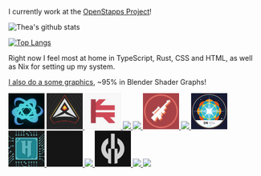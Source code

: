 I currently work at the [OpenStapps Project](https://gitlab.com/openstapps)!

![Thea's github stats](https://github-readme-stats.vercel.app/api?username=Theaninova&count_private=true)

[![Top Langs](https://github-readme-stats.vercel.app/api/top-langs/?username=Theaninova&layout=compact&langs_count=30&hide=CMake,Makefile,HTML)](https://github.com/anuraghazra/github-readme-stats)

Right now I feel most at home in TypeScript, Rust, CSS and HTML, as well as Nix for setting up my system.

[I also do a some graphics](https://www.behance.net/kiarotu), ~95% in Blender Shader Graphs!

<p align="left">
  <a>
    <img src="belle.gif" width="72"/>
  </a>
  <a href=https://www.behance.net/gallery/123149047/AKA-ART-Logo-Animation>
    <img src="v2.webp" width="72"/>
  </a>
  <a href=https://www.behance.net/gallery/112950107/Kiarotu-Animation-V2>
    <img src="kiarotu.gif" width="72"/>
  </a>
  <a href=https://www.behance.net/gallery/122588435/Aimingpro-V2>
    <img src="v11.gif" width="72"/>
  </a>
  <a href=https://www.behance.net/gallery/105698161/5Mans-Star-Wars-Squadrons-Esport>
    <img src="https://mir-s3-cdn-cf.behance.net/project_modules/disp/a391c1105698161.5f7ec65c401b0.gif" width="72"/>
  </a>
  <a href=https://www.behance.net/gallery/109850837/BlockShot-V2>
    <img src="blockshot.gif" width="72"/>
  </a>
  <a href=https://www.behance.net/gallery/101112721/Clixoom-Science-Future>
    <img src="https://mir-s3-cdn-cf.behance.net/project_modules/disp/7f27ce101112721.5f177f5cd20d9.gif" width="72"/>
  </a>
  <a href=https://www.behance.net/gallery/101109175/SN1054-Animation>
    <img src="sn1054-small.gif" width="72"/>
  </a>
  <a href=https://www.youtube.com/channel/UCKjTOO2-uYb-emM5ofVAPQg>
    <img src="hytech.gif" width="72"/>
  </a>
  <a href=https://www.youtube.com/channel/UCJPePsEEmgnK7oGm0I91T3A>
    <img src="r3dout.gif" width="72"/>
  </a>
  <a href=https://www.behance.net/gallery/101112539/Aimingpro>
    <img src="https://mir-s3-cdn-cf.behance.net/project_modules/max_1200/4dea2d101112539.5f177eb804e3c.gif" width="72"/>
  </a>
  <a href=https://discord.gg/hGTxuvm32r>
    <img src="ng.gif" width="72"/>
  </a>
  <a href=https://aiming.pro>
    <img src="ranks_ap.gif" width="72"/>
  </a>
  <a href=https://www.behance.net/gallery/105437635/Techno-Union-Animated-Logo>
    <img src="https://mir-s3-cdn-cf.behance.net/project_modules/max_1200/f244a1105437635.5f7929d8d1f2e.gif" width="72"/>
  </a>
</p>
